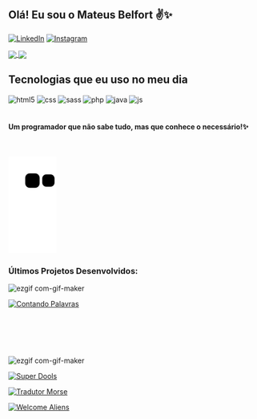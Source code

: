 ## Olá! Eu sou o Mateus Belfort ✌️✨

[![LinkedIn](https://img.shields.io/badge/LinkedIn-0077B5?style=for-the-badge&logo=linkedin&logoColor=white)](https://www.linkedin.com/in/carlos-mateus-belfort-66a66192/) [![Instagram](https://img.shields.io/badge/Instagram-E4405F?style=for-the-badge&logo=instagram&logoColor=white)](https://www.instagram.com/eumateusbelf/)


<a href="https://github.com/Mateus-Belfort/github-readme-stats">
  <img align="center" src="https://github-readme-stats.vercel.app/api?username=Mateus-Belfort&show_icons=true&theme=radical" />
  <img align="center" src="https://github-readme-stats.vercel.app/api/top-langs/?username=Mateus-Belfort&langs_count=10" />
</a>


## Tecnologias que eu uso no meu dia

<div style="display: inline_block">
  <img align="center" alt="html5" src="https://img.shields.io/badge/HTML5-E34F26?style=for-the-badge&logo=html5&logoColor=white" />
  <img align="center" alt="css" src="https://img.shields.io/badge/CSS3-1572B6?style=for-the-badge&logo=css3&logoColor=white" />
  <img align="center" alt="sass" src="https://img.shields.io/badge/Sass-CC6699?style=for-the-badge&logo=sass&logoColor=white" />
  <img align="center" alt="php" src="https://img.shields.io/badge/PHP-777BB4?style=for-the-badge&logo=php&logoColor=white" />
  <img align="center" alt="java" src="https://img.shields.io/badge/Java-ED8B00?style=for-the-badge&logo=java&logoColor=white" />
  <img align="center" alt="js" src="https://img.shields.io/badge/JavaScript-F7DF1E?style=for-the-badge&logo=javascript&logoColor=black" />  
</div><br/>

####  Um programador que não sabe tudo, mas que conhece o necessário!✨

<br/>

![snake gif](https://github.com/Mateus-Belfort/Mateus-Belfort/blob/output/github-contribution-grid-snake.svg)

### Últimos Projetos Desenvolvidos:

![ezgif com-gif-maker](https://user-images.githubusercontent.com/93524398/205765794-29670092-7745-4622-8707-b02a3bbf837a.gif)

 [![Contando Palavras](	https://img.shields.io/badge/Contando-Palavras-1abc9c.svg)](https://contando-palavras.netlify.app/)
 
 <br/><br/><br/><br/>

![ezgif com-gif-maker](https://user-images.githubusercontent.com/93524398/202256781-f77faf18-fef7-429d-aca6-e59e2979bd68.gif)

 [![Super Dools](	https://img.shields.io/badge/Super-Dools-1abc9c.svg)](https://superdools.netlify.app/)
 
 [![Tradutor Morse](	https://img.shields.io/badge/Tradutor-Morse-1abc9c.svg)](https://tradutor-morse.netlify.app/)
 
 [![Welcome Aliens](	https://img.shields.io/badge/Welcome-Alien-1abc9c.svg)](https://welcome-alien.netlify.app/)
 
 
  


